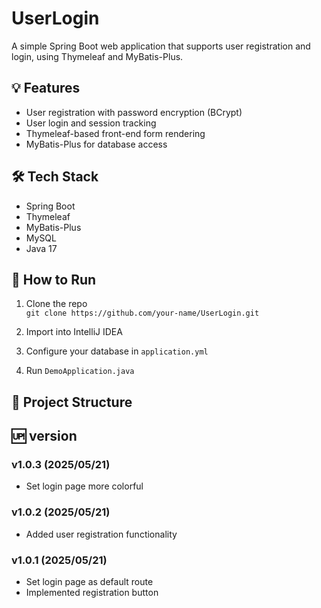 # UserLogin

A simple Spring Boot web application that supports user registration and login, using Thymeleaf and MyBatis-Plus.

## 💡 Features

- User registration with password encryption (BCrypt)
- User login and session tracking
- Thymeleaf-based front-end form rendering
- MyBatis-Plus for database access

## 🛠 Tech Stack

- Spring Boot
- Thymeleaf
- MyBatis-Plus
- MySQL
- Java 17

## 🚀 How to Run

1. Clone the repo  
   `git clone https://github.com/your-name/UserLogin.git`

2. Import into IntelliJ IDEA

3. Configure your database in `application.yml`

4. Run `DemoApplication.java`

## 📁 Project Structure

## 🆙 version
### v1.0.3 (2025/05/21)
- Set login page more colorful
### v1.0.2 (2025/05/21)
- Added user registration functionality
### v1.0.1 (2025/05/21)
- Set login page as default route
- Implemented registration button
